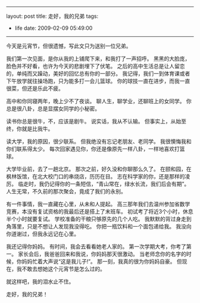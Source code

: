 
---
layout: post
title: 走好，我的兄弟
tags:
  - life
date: 2009-02-09 05:49:00
---

今天是元宵节，但很遗憾，写此文只为送别一位兄弟。

我们第一次见面，是你从我的上铺爬下来，和我打了一声招呼。
黑黑的大脸庞，脸色并不好看，也许为今天的悲剧埋下了伏笔。
之后的高中生活总是让人留恋的，单纯而又躁动，美好的回忆总有你的一部分。
我记得，我们一到体育课或者下午放学就往操场跑，只为能多打一会儿篮球。
你的球技一直在进步，而我一直很菜，但还是乐此不疲。

高中和你同寝两年，晚上少不了夜谈。
聊人生，聊学业，还聊班上的女同学。
你总是很八卦，总是显摆女同学的小秘密。

读书你总是很牛，不，应该是剧牛。
说实话，我从不认输。
但事实上，从始至终，你就是比我牛。

读大学，我的原因，很少联系。
但我绝没有忘记老朋友、老同学。
我很懊悔我和你们联系得太少。
每次回家遇见你，你还是像原先一样八卦，一样地喜欢打篮球。

大学毕业前，去了一趟北京。
那次之前，好久没和你聊那么久了。
在颐和园，在枫林饭馆，在北大校门口的串烧店，历历在目。
志在科学家的你，还是那样的凌厉。
临走时，我仍记得你的一条短信，“青山常在，绿水长流，我们后会有期”。
人生无常，不久前的那次聚会，竟成了我们的永别。

有一件事情，我一直藏在心里，从未和人提起。
高三那年我们去温州参加省数学竞赛，本没有复试资格的我最后还是搭上了末班车。
初试考了将近3个小时，休息半个小时就要复试。
学校准备的干粮只够原先的几个人吃。
我默默的背过身走到角落里，只是不想让人发现我没得吃。
你把一瓶饮料和一个面包递给我。
我没向你道谢过，但我永远记在心里。

我还记得你妈妈。
有时间，我会去看看她老人家的。
第一次学期大考，你考了第一。
家长会后，我爸爸回来和我说，你妈妈那天很激动。
当老师念你的名字的时候，你妈妈忙着大声说“这是我儿子!”。
那一刻，我真的很为你妈妈自豪。
但现在，我不敢去想她这个元宵节是怎么过的。

就这样吧，我的泪水止不住。

走好，我的兄弟！
